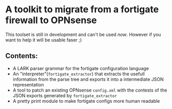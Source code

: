 # A toolkit to migrate from a fortigate firewall to OPNsense
This toolset is still in development and can't be used _now_. 
However if you want to help it will be usable faser ;)


## Contents:
* A LARK parser grammar for the fortigate configuration language
* An "interpreter"(`fortigate_extractor`) that extracts the usefull information from the parse tree and exports it into a intermediate JSON representation
* A tool to patch an existing OPNsense `config.xml` with the contests of the JSON exports generated by `fortigate_extractor`
* A pretty print module to make fortigate configs more human readable
